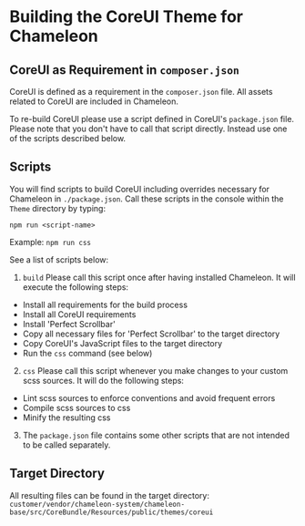 # Building the CoreUI Theme for Chameleon

## CoreUI as Requirement in `composer.json`

CoreUI is defined as a requirement in the `composer.json` file. All assets related to CoreUI are included in Chameleon. 

To re-build CoreUI please use a script defined in CoreUI's `package.json` file. Please note that you don't have to call that script directly. Instead use one of the scripts described below.  

## Scripts

You will find scripts to build CoreUI including overrides necessary for Chameleon in `./package.json`.
Call these scripts in the console within the `Theme` directory by typing:

`npm run <script-name>`

Example: `npm run css`

See a list of scripts below:

1. `build` Please call this script once after having installed Chameleon. It will execute the following steps:
  * Install all requirements for the build process
  * Install all CoreUI requirements  
  * Install 'Perfect Scrollbar'
  * Copy all necessary files for 'Perfect Scrollbar' to the target directory
  * Copy CoreUI's JavaScript files to the target directory
  * Run the `css` command (see below)
  
2. `css` Please call this script whenever you make changes to your custom scss sources. It will do the following steps:
  * Lint scss sources to enforce conventions and avoid frequent errors
  * Compile scss sources to css
  * Minify the resulting css  
  
3. The `package.json` file contains some other scripts that are not intended to be called separately.

## Target Directory   
All resulting files can be found in the target directory:  `customer/vendor/chameleon-system/chameleon-base/src/CoreBundle/Resources/public/themes/coreui`

